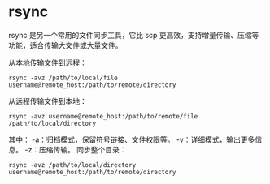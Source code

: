 # rsync
rsync 是另一个常用的文件同步工具，它比 scp 更高效，支持增量传输、压缩等功能，适合传输大文件或大量文件。

从本地传输文件到远程：
```shell
rsync -avz /path/to/local/file username@remote_host:/path/to/remote/directory
```
从远程传输文件到本地：
```shell
rsync -avz username@remote_host:/path/to/remote/file /path/to/local/directory
```
其中：
-a：归档模式，保留符号链接、文件权限等。
-v：详细模式，输出更多信息。
-z：压缩传输。
同步整个目录：
```shell
rsync -avz /path/to/local/directory username@remote_host:/path/to/remote/directory
```

